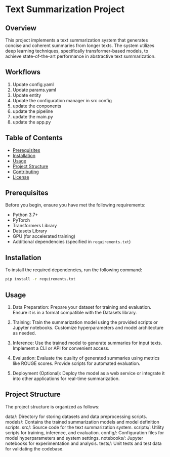 # Text Summarization Project

## Overview

This project implements a text summarization system that generates concise and coherent summaries from longer texts. The system utilizes deep learning techniques, specifically transformer-based models, to achieve state-of-the-art performance in abstractive text summarization.

## Workflows

1. Update config.yaml
2. Update params.yaml
3. Update entity
4. Update the configuration manager in src config
5. update the conponents
6. update the pipeline
7. update the main.py
8. update the app.py
   
## Table of Contents

- [Prerequisites](#prerequisites)
- [Installation](#installation)
- [Usage](#usage)
- [Project Structure](#project-structure)
- [Contributing](#contributing)
- [License](#license)

## Prerequisites

Before you begin, ensure you have met the following requirements:

- Python 3.7+
- PyTorch
- Transformers Library
- Datasets Library
- GPU (for accelerated training)
- Additional dependencies (specified in `requirements.txt`)

## Installation

To install the required dependencies, run the following command:

```bash
pip install -r requirements.txt
```

## Usage
1. Data Preparation:
Prepare your dataset for training and evaluation. Ensure it is in a format compatible with the Datasets library.

2. Training:
Train the summarization model using the provided scripts or Jupyter notebooks. Customize hyperparameters and model architecture as needed.

3. Inference:
Use the trained model to generate summaries for input texts. Implement a CLI or API for convenient access.

4. Evaluation:
Evaluate the quality of generated summaries using metrics like ROUGE scores. Provide scripts for automated evaluation.

5. Deployment (Optional):
Deploy the model as a web service or integrate it into other applications for real-time summarization.

## Project Structure
The project structure is organized as follows:

data/: Directory for storing datasets and data preprocessing scripts.
models/: Contains the trained summarization models and model definition scripts.
src/: Source code for the text summarization system.
scripts/: Utility scripts for training, inference, and evaluation.
config/: Configuration files for model hyperparameters and system settings.
notebooks/: Jupyter notebooks for experimentation and analysis.
tests/: Unit tests and test data for validating the codebase.
